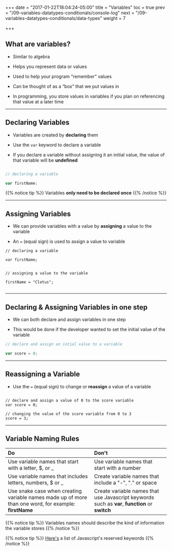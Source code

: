 +++
date = "2017-01-22T18:04:24-05:00"
title = "Variables"
toc = true
prev = "/09-variables-datatypes-conditionals/console-log"
next = "/09-variables-datatypes-conditionals/data-types"
weight = 7

+++

## What are variables?

- Similar to algebra

- Helps you represent data or values

- Used to help your program “remember” values

- Can be thought of as a “box” that we put values in

- In programming, you store values in variables if you plan on referencing that value at a later time

---

## Declaring Variables

- Variables are created by **declaring** them

- Use the `var` keyword to declare a variable

- If you declare a variable without assigning it an initial value, the value of that variable will be **undefined**


```js

// declaring a variable

var firstName;

```

{{% notice tip %}}
  Variables **only need to be declared once**
{{% /notice %}}

---


## Assigning Variables

- We can provide variables with a value by **assigning** a value to the variable

- An `=` (equal sign) is used to assign a value to variable

```
// declaring a variable

var firstName;


// assigning a value to the variable

firstName = "Cletus";


```

---

## Declaring & Assigning Variables in one step

- We can both declare and assign variables in one step

- This would be done if the developer wanted to set the initial value of the variable


```js
// declare and assign an intial value to a variable

var score = 0;

```

---

## Reassigning a Variable

- Use the `=` (equal sign) to change or **reassign** a value of a variable


```

// declare and assign a value of 0 to the score variable
var score = 0;

// changing the value of the score variable from 0 to 3
score = 3;

```

---

## Variable Naming Rules

| Do                   | Don't                     |
|:----------------------|:-------------------------- |
| Use variable names that start with a letter, $, or _   | Use variable names that start with a number    | 
| Use variable names that includes letters, numbers, $ or _        | Create variable names that include a "-", "." or space       |  
| Use snake case when creating variable names made up of more than one word, for example: **firstName**       | Create variable names that use Javascript keywords such as **var**, **function** or **switch**                           | 

{{% notice tip %}}
  Variables names should describe the kind of information the variable stores
{{% /notice %}}


{{% notice tip %}}
  [Here's](https://mathiasbynens.be/notes/reserved-keywords) a list of Javascript's reserved keywords
{{% /notice %}}

